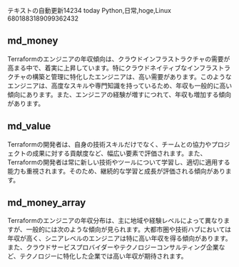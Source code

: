 テキストの自動更新14234 today
Python,日常,hoge,Linux
6801883189099362432


## md_money

Terraformのエンジニアの年収傾向は、クラウドインフラストラクチャの需要が高まる中で、着実に上昇しています。特にクラウドネイティブなインフラストラクチャの構築と管理に特化したエンジニアは、高い需要があります。このようなエンジニアは、高度なスキルや専門知識を持っているため、年収も一般的に高い傾向にあります。また、エンジニアの経験が増すにつれて、年収も増加する傾向があります。


## md_value

Terraformの開発者は、自身の技術スキルだけでなく、チームとの協力やプロジェクトの成果に対する貢献度など、幅広い要素で評価されます。また、Terraformの開発者は常に新しい技術やツールについて学習し、適切に適用する能力も重視されます。そのため、継続的な学習と成長が評価される傾向があります。


## md_money_array

Terraformのエンジニアの年収分布は、主に地域や経験レベルによって異なりますが、一般的には次のような傾向が見られます。大都市圏や技術ハブにおいては年収が高く、シニアレベルのエンジニアは特に高い年収を得る傾向があります。また、クラウドサービスプロバイダーやテクノロジーコンサルティング企業など、テクノロジーに特化した企業では高い年収が期待されます。





